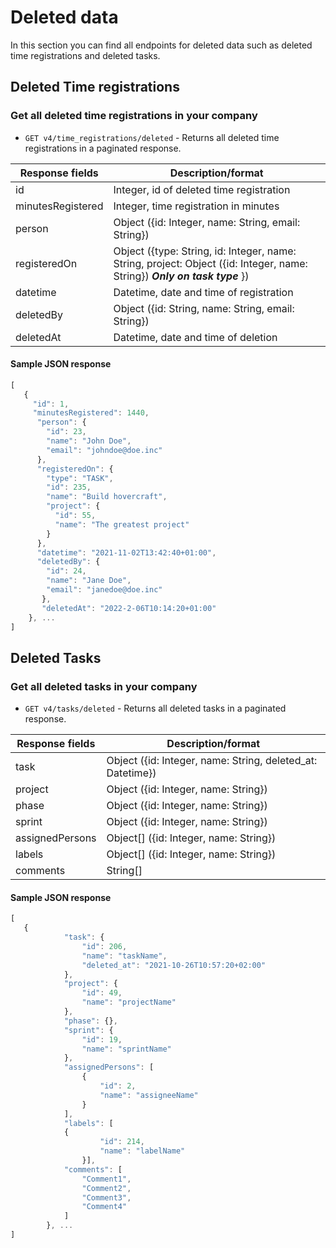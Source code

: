 # Deleted data
In this section you can find all endpoints for deleted data such as deleted time registrations and deleted tasks. 

## Deleted Time registrations

### Get all deleted time registrations in your company

- `GET v4/time_registrations/deleted` - Returns all deleted time registrations in a paginated response. 

| Response fields                                 | Description/format                                                                                                          |
| ----------------                                | -------------------------------                                                                                             |
| id                                              | Integer, id of deleted time registration                                                                                    |
| minutesRegistered                               | Integer, time registration in minutes                                                                                       |
| person                                          | Object ({id: Integer, name: String, email: String})                                                                         |
| registeredOn                                    | Object ({type: String, id: Integer, name: String, project: Object ({id: Integer, name: String}) ***Only on task type*** })  |
| datetime                                        | Datetime, date and time of registration                                                                                     |   
| deletedBy                                       | Object ({id: String, name: String, email: String})                                                                          |
| deletedAt                                       | Datetime, date and time of deletion                                                                                         |

#### Sample JSON response

```javascript
[
   {
     "id": 1,
     "minutesRegistered": 1440,
      "person": {
        "id": 23,
        "name": "John Doe",
        "email": "johndoe@doe.inc"
      },
      "registeredOn": {
        "type": "TASK",
        "id": 235,
        "name": "Build hovercraft",
        "project": {
          "id": 55,
          "name": "The greatest project"
        }
      },
      "datetime": "2021-11-02T13:42:40+01:00",
      "deletedBy": {
        "id": 24,
        "name": "Jane Doe",
        "email": "janedoe@doe.inc"
       },
       "deletedAt": "2022-2-06T10:14:20+01:00"
    }, ...
]
```

## Deleted Tasks

### Get all deleted tasks in your company

- `GET v4/tasks/deleted` - Returns all deleted tasks in a paginated response. 

| Response fields   | Description/format                                    |
| ----------------  | -------------------------------                       |
| task             | Object ({id: Integer, name: String, deleted_at: Datetime})                |
| project      | Object ({id: Integer, name: String})                                               |           |
| phase              | Object ({id: Integer, name: String})             |
| sprint              | Object ({id: Integer, name: String})   |
| assignedPersons              | Object[] ({id: Integer, name: String})  |
| labels              | Object[] ({id: Integer, name: String})  |
| comments              | String[]   |

#### Sample JSON response

```javascript
[
   {
            "task": {
                "id": 206,
                "name": "taskName",
                "deleted_at": "2021-10-26T10:57:20+02:00"
            },
            "project": {
                "id": 49,
                "name": "projectName"
            },
            "phase": {},
            "sprint": {
                "id": 19,
                "name": "sprintName"
            },
            "assignedPersons": [
                {
                    "id": 2,
                    "name": "assigneeName"
                }
            ],
            "labels": [
            {
                    "id": 214,
                    "name": "labelName"
                }],
            "comments": [
                "Comment1",
                "Comment2",
                "Comment3",
                "Comment4"
            ]
        }, ...
]
```
